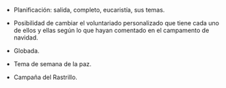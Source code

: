 [nombre]: <> (Segundo Trimestre)
[sidebar]: <> (2º trimestre)
[icon]: <> (fa-2)
[exit]: <> (exit)

- Planificación: salida, completo, eucaristía, sus temas.

- Posibilidad de cambiar el voluntariado personalizado que tiene cada uno de ellos y ellas según lo que hayan comentado en el campamento de navidad.

- Globada.

- Tema de semana de la paz.

- Campaña del Rastrillo.